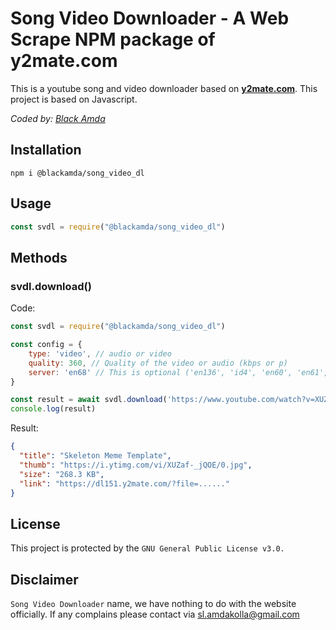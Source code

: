# **Song Video Downloader** - A Web Scrape NPM package of y2mate.com

This is a youtube song and video downloader based on **[y2mate.com](https://y2mate.com/)**. This project is based on Javascript.

_Coded by: [Black Amda](https://github.com/BlackAmda)_

## Installation
```
npm i @blackamda/song_video_dl
```

## Usage
```js
const svdl = require("@blackamda/song_video_dl")
```

## Methods

### svdl.download()
Code:
```js
const svdl = require("@blackamda/song_video_dl")

const config = {
    type: 'video', // audio or video
    quality: 360, // Quality of the video or audio (kbps or p)
    server: 'en68' // This is optional ('en136', 'id4', 'en60', 'en61', 'en68')
}

const result = await svdl.download('https://www.youtube.com/watch?v=XUZaf-_jQOE', config)
console.log(result)
```

Result:
```json
{
  "title": "Skeleton Meme Template",
  "thumb": "https://i.ytimg.com/vi/XUZaf-_jQOE/0.jpg",
  "size": "268.3 KB",
  "link": "https://dl151.y2mate.com/?file=......"
}
```

## License
This project is protected by the `GNU General Public License v3.0.`

## Disclaimer
`Song Video Downloader` name, we have nothing to do with the website officially. If any complains please contact via sl.amdakolla@gmail.com